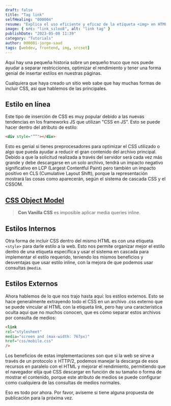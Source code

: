 ```yaml
---
draft: false
title: "Tag link"
selfHealing: "000004"
resume: "Explica el uso eficiente y eficaz de la etiqueta <img> en HTML, centrándose en los atributos srcset y sizes. Estos atributos optimizan el uso de recursos en función del dispositivo que muestra el contenido, mejorando el rendimiento y la capacidad de respuesta."
image: { src: "link_siloo8", alt: "link tag" }
publishDate: "2023-05-08 11:39"
category: "Tutorials"
author: 000001-jorge-saud
tags: [webdev, frontend, img, srcset]
---
```


Aquí hay una pequeña historia sobre un pequeño truco que nos puede ayudar a separar restricciones, optimizar el rendimiento y tener una forma genial de insertar estilos en nuestras páginas.

Cualquiera que haya creado un sitio web sabe que hay muchas formas de incluir CSS, así que hablemos de las principales.

## Estilo en línea

Este tipo de inserción de CSS es muy popular debido a las nuevas tendencias en los frameworks JS que utilizan "CSS en JS". Esto se puede hacer dentro del atributo de estilo:

```html
<div style="””"></div>
```

Esto es genial si tienes preprocesadores para optimizar el CSS utilizado o algo que pueda ayudar a reducir el gran contenido del archivo principal. Debido a que la solicitud realizada a través del servidor será cada vez más grande y debe descargarse en un solo archivo, tendrá un impacto negativo significativo en LCP (Largest Contentful Paint) pero también un impacto positivo en CLS (Cumulative Layout Shift), porque la representación mostrará las cosas como aparecerán, según el sistema de cascada CSS y el CSSOM.

## [**CSS Object Model**](https://developer.mozilla.org/es/docs/Web/API/CSS_Object_Model#:~:text=El%20Modelo%20de%20objetos%20CSS,de%20CSS%20de%20forma%20din%C3%A1mica)

> **Con Vanilla CSS** es imposible aplicar media queries inline.

## Estilos Internos

Otra forma de incluir CSS dentro del mismo HTML es con una etiqueta `<style>` para darle estilo a la web. Esto nos permite organizar mejor el estilo dentro de una etiqueta específica y usar el sistema en cascada para implementar el estilo requerido, teniendo los mismos beneficios y desventajas que usar estilo inline, con la mejora de que podemos usar consultas `@media`.

## Estilos Externos

Ahora hablemos de lo que nos trajo hasta aquí: los estilos externos. Esto se hace generalmente extrayendo todo el CSS en un archivo .css externo que se puede vincular al HTML con la etiqueta link, pero hay una característica oculta aquí que no muchos conocen, que es cómo separar estos archivos por consulta de medios:

```html
<link
rel="stylesheet"
media="screen and (max-width: 767px)"
href="css/mobile.css"
/>
```

Los beneficios de estas implementaciones son que si la web se sirve a través de un protocolo ≥ HTTP/2, podemos manejar la descarga de esos recursos en paralelo con el HTML y mejorar el rendimiento, permitiendo que el navegador elija qué CSS descargar en función de su tamaño o forma de mostrar el contenido, porque este atributo de medios se puede configurar como cualquiera de las consultas de medios normales.

Eso es todo por ahora. Por favor, avíseme si tiene alguna propuesta de publicación para la próxima vez.